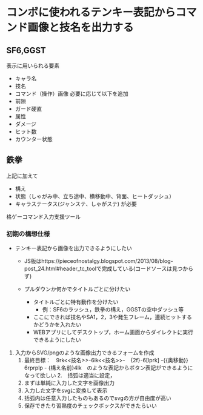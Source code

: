 # コンボに使われるテンキー表記からコマンド画像と技名を出力する

## SF6,GGST
表示に用いられる要素
- キャラ名
- 技名
- コマンド（操作）画像
必要に応じて以下を追加
- 前隙
- ガード硬直
- 属性
- ダメージ
- ヒット数
- カウンター状態

## 鉄拳
上記に加えて
- 構え
- 状態（しゃがみ中、立ち途中、横移動中、背面、ヒートダッシュ）
- キャラステータス(ジャンステ、しゃがステ)
が必要

格ゲーコマンド入力支援ツール

### 初期の構想仕様

- テンキー表記から画像を出力できるようにしたい
  - JS版はhttps://pieceofnostalgy.blogspot.com/2013/08/blog-post_24.html#header_tc_toolで完成している(コードソースは見つからず)

  - プルダウンか何かでタイトルごとに分けたい
    - タイトルごとに特有動作を分けたい
      - 例：SF6のラッシュ，鉄拳の構え，GGSTの空中ダッシュ等
    - ここにできれば技名やSA1，2，3や発生フレーム，連続ヒットするかどうかを入れたい
    - WEBアプリにしてデスクトップ，ホーム画面からダイレクトに実行できるようにしたい

1. 入力からSVG/pngのような画像出力できるフォームを作成
   1. 最終目標：　9rk<<技名>>-6lk<<技名>>-　{2f}-6[lprk] -{{奥移動}} 6rprplp - {構え名前}4lk　のような表記からボタン表記ができるようになって欲しい
     2.　括弧は適当に設定，   
   3. まずは単純に入力した文字を画像出力
     4. 入力した文字をsvgに変換して表示
     5. 括弧内は任意入力したものもあるのでsvgの方が自由度が高い
   6. 保存できたり習熟度のチェックボックスができたらいい      

